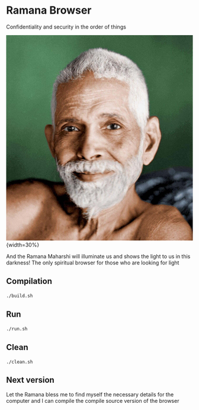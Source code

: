 # Ramana Browser

Confidentiality and security in the order of things

![Ramana](https://github.com/iyamk/Ramana_Browser/blob/main/src/Ramana.jpg?raw=1){width=30%}

And the Ramana Maharshi will illuminate us and shows the light to us in this darkness! The only spiritual browser for those who are looking for light

## Compilation

`./build.sh`

## Run

`./run.sh`

## Clean

`./clean.sh`

## Next version

Let the Ramana bless me to find myself the necessary details for the computer and I can compile the compile source version of the browser